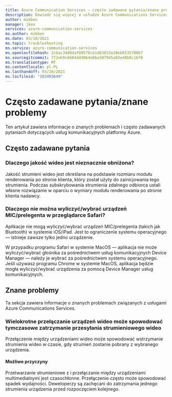 ```yaml
---
title: Azure Communication Services — często zadawane pytania/znane problemy
description: Dowiedz się więcej o usłudze Azure Communications Services
author: mikben
manager: jken
services: azure-communication-services
ms.author: mikben
ms.date: 03/10/2021
ms.topic: troubleshooting
ms.service: azure-communication-services
ms.openlocfilehash: 2c6ac34d8daf00578cb1d03833a28eb8535708b7
ms.sourcegitcommit: 772eb9c6684dd4864e0ba507945a83e48b8c16f0
ms.translationtype: MT
ms.contentlocale: pl-PL
ms.lasthandoff: 03/20/2021
ms.locfileid: "103493649"
---
```

# <a name="faq--known-issues"></a>Często zadawane pytania/znane problemy
Ten artykuł zawiera informacje o znanych problemach i często zadawanych pytaniach dotyczących usług komunikacyjnych platformy Azure.

## <a name="faq"></a>Często zadawane pytania

### <a name="why-is-the-quality-of-my-video-degraded"></a>Dlaczego jakość wideo jest nieznacznie obniżona?

Jakość strumieni wideo jest określana na podstawie rozmiaru modułu renderowania po stronie klienta, który został użyty do zainicjowania tego strumienia. Podczas subskrybowania strumienia zdalnego odbiorca ustali własne rozwiązanie w oparciu o wymiary modułu renderowania po stronie klienta nadawcy.

### <a name="why-is-it-not-possible-to-enumerateselect-micspeaker-devices-on-safari"></a>Dlaczego nie można wyliczyć/wybrać urządzeń MIC/prelegenta w przeglądarce Safari?

Aplikacje nie mogą wyliczyć/wybrać urządzeń MIC/prelegenta (takich jak Bluetooth) w systemie iOS/iPad. Jest to ograniczenie systemu operacyjnego — istnieje zawsze tylko jedno urządzenie.

W przypadku programu Safari w systemie MacOS — aplikacja nie może wyliczyć/wybrać głośnika za pośrednictwem usług komunikacyjnych Device Manager — należy je wybrać za pośrednictwem systemu operacyjnego. Jeśli używasz programu Chrome w systemie MacOS, aplikacja będzie mogła wyliczyć/wybrać urządzenia za pomocą Device Manager usług komunikacyjnych.

## <a name="known-issues"></a>Znane problemy

Ta sekcja zawiera informacje o znanych problemach związanych z usługami Azure Communications Services.

### <a name="repeatedly-switching-video-devices-may-cause-video-streaming-to-temporarily-stop"></a>Wielokrotne przełączanie urządzeń wideo może spowodować tymczasowe zatrzymanie przesyłania strumieniowego wideo

Przełączenie między urządzeniami wideo może spowodować wstrzymanie strumienia wideo w czasie, gdy strumień zostanie pobrany z wybranego urządzenia.

#### <a name="possible-causes"></a>Możliwe przyczyny
Przetwarzanie strumieniowe z i przełączanie między urządzeniami multimedialnymi jest czasochłonne. Przełączenie często może spowodować spadek wydajności. Deweloperzy są zachęcani do zatrzymania jednego strumienia urządzenia przed rozpoczęciem kolejnego.
